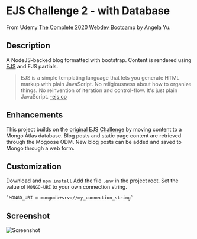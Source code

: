 # EJS Challenge 2 - with Database

From Udemy [The Complete 2020 Webdev Bootcamp](https://www.udemy.com/share/101qYwBEIcc1ZVTXg=/) by Angela Yu.

## Description

A NodeJS-backed blog formatted with bootstrap. Content is rendered using [EJS](https://ejs.co/) and EJS partials.

> EJS is a simple templating language that lets you generate HTML markup with plain JavaScript.
> No religiousness about how to organize things. No reinvention of iteration and control-flow.
> It's just plain JavaScript. [-ejs.co](https://ejs.co/)

## Enhancements

This project builds on the [original EJS Challenge](https://github.com/ckriewall/webdev-bootcamp/tree/main/ejs-challenge) by moving content to a Mongo Atlas database. Blog posts and static page content are retrieved through the Mogoose ODM. New blog posts can be added and saved to Mongo through a web form.

## Customization

Download and `npm install`
Add the file `.env` in the project root. Set the value of `MONGO-URI` to your own connection string.

    `MONGO_URI = mongodb+srv://my_connection_string`

## Screenshot

![Screenshot](https://i.ibb.co/PYrnBvh/ejs-challenge-2-screenshot.png)
